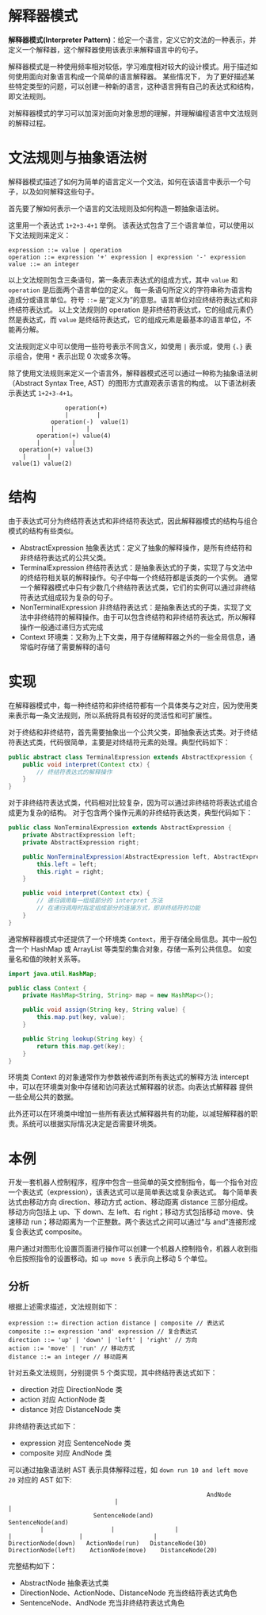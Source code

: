 # 解释器模式

**解释器模式(Interpreter Pattern)**：给定一个语言，定义它的文法的一种表示，并定义一个解释器，这个解释器使用该表示来解释语言中的句子。

解释器模式是一种使用频率相对较低，学习难度相对较大的设计模式。用于描述如何使用面向对象语言构成一个简单的语言解释器。
某些情况下， 为了更好描述某些特定类型的问题，可以创建一种新的语言，这种语言拥有自己的表达式和结构，即文法规则。

对解释器模式的学习可以加深对面向对象思想的理解，并理解编程语言中文法规则的解释过程。

# 文法规则与抽象语法树

解释器模式描述了如何为简单的语言定义一个文法，如何在该语言中表示一个句子，以及如何解释这些句子。

首先要了解如何表示一个语言的文法规则及如何构造一颗抽象语法树。

这里用一个表达式 `1+2+3-4+1` 举例。
该表达式包含了三个语言单位，可以使用以下文法规则来定义：

```
expression ::= value | operation
operation ::= expression '+' expression | expression '-' expression
value ::= an integer
```

以上文法规则包含三条语句，第一条表示表达式的组成方式，其中 `value` 和 `operation` 是后面两个语言单位的定义。
每一条语句所定义的字符串称为语言构造成分或语言单位。符号 `::=` 是“定义为”的意思。语言单位对应终结符表达式和非终结符表达式。
以上文法规则的 operation 是非终结符表达式，它的组成元素仍然是表达式，而 `value` 是终结符表达式，它的组成元素是最基本的语言单位，不能再分解。

文法规则定义中可以使用一些符号表示不同含义，如使用 `|` 表示或，使用 `{`、`}` 表示组合，使用 `*` 表示出现 0 次或多次等。

除了使用文法规则来定义一个语言外，解释器模式还可以通过一种称为抽象语法树（Abstract Syntax Tree, AST）的图形方式直观表示语言的构成。
以下语法树表示表达式 `1+2+3-4+1`。

```
                operation(+)
                |        |
            operation(-)  value(1)
            |         |
        operation(+) value(4)
        |         |
   operation(+) value(3)
    |      |        
 value(1) value(2)
```

# 结构

由于表达式可分为终结符表达式和非终结符表达式，因此解释器模式的结构与组合模式的结构有些类似。

- AbstractExpression 抽象表达式：定义了抽象的解释操作，是所有终结符和非终结符表达式的公共父类。
- TerminalExpression 终结符表达式：是抽象表达式的子类，实现了与文法中的终结符相关联的解释操作。句子中每一个终结符都是该类的一个实例。
  通常一个解释器模式中只有少数几个终结符表达式类，它们的实例可以通过非终结符表达式组成较为复杂的句子。
- NonTerminalExpression 非终结符表达式：是抽象表达式的子类，实现了文法中非终结符的解释操作。由于可以包含终结符和非终结符表达式，所以解释操作一般通过递归方式完成
- Context 环境类：又称为上下文类，用于存储解释器之外的一些全局信息，通常临时存储了需要解释的语句

# 实现

在解释器模式中，每一种终结符和非终结符都有一个具体类与之对应，因为使用类来表示每一条文法规则，所以系统将具有较好的灵活性和可扩展性。

对于终结和非终结符，首先需要抽象出一个公共父类，即抽象表达式类。对于终结符表达式类，代码很简单，主要是对终结符元素的处理。典型代码如下：

```java
public abstract class TerminalExpression extends AbstractExpression {
    public void interpret(Context ctx) {
        // 终结符表达式的解释操作
    }
}
```

对于非终结符表达式类，代码相对比较复杂，因为可以通过非终结符将表达式组合成更为复杂的结构。
对于包含两个操作元素的非终结符表达类，典型代码如下：

```java
public class NonTerminalExpression extends AbstractExpression {
    private AbstractExpression left;
    private AbstractExpression right;

    public NonTerminalExpression(AbstractExpression left, AbstractExpression right) {
        this.left = left;
        this.right = right;
    }

    public void interpret(Context ctx) {
        // 递归调用每一组成部分的 interpret 方法
        // 在递归调用时指定组成部分的连接方式，即非终结符的功能
    }
}
```

通常解释器模式中还提供了一个环境类 `Context`，用于存储全局信息。其中一般包含一个 HashMap 或 ArrayList 等类型的集合对象，存储一系列公共信息。
如变量名和值的映射关系等。

```java
import java.util.HashMap;

public class Context {
    private HashMap<String, String> map = new HashMap<>();

    public void assign(String key, String value) {
        this.map.put(key, value);
    }

    public String lookup(String key) {
        return this.map.get(key);
    }
}
```

环境类 Context 的对象通常作为参数被传递到所有表达式的解释方法 intercept 中，可以在环境类对象中存储和访问表达式解释器的状态。向表达式解释器
提供一些全局公共的数据。

此外还可以在环境类中增加一些所有表达式解释器共有的功能，以减轻解释器的职责。系统可以根据实际情况决定是否需要环境类。

# 本例

开发一套机器人控制程序，程序中包含一些简单的英文控制指令，每一个指令对应一个表达式（expression），该表达式可以是简单表达或复杂表达式。
每个简单表达式由移动方向 direction、移动方式 action、移动距离 distance 三部分组成。移动方向包括上 up、下 down、左 left、右
right；移动方式包括移动 move、快速移动 run；移动距离为一个正整数。两个表达式之间可以通过“与 and”连接形成复合表达式
composite。

用户通过对图形化设置页面进行操作可以创建一个机器人控制指令，机器人收到指令后按照指令的设置移动。如 `up move 5` 表示向上移动
5 个单位。

## 分析

根据上述需求描述，文法规则如下：

```
expression ::= direction action distance | composite // 表达式
composite ::= expression 'and' expression // 复合表达式
direction ::= 'up' | 'down' | 'left' | 'right' // 方向
action ::= 'move' | 'run' // 移动方式
distance ::= an integer // 移动距离
```

针对五条文法规则，分别提供 5 个类实现，其中终结符表达式如下：

- direction 对应 DirectionNode 类
- action 对应 ActionNode 类
- distance 对应 DistanceNode 类

非终结符表达式如下：

- expression 对应 SentenceNode 类
- composite 对应 AndNode 类

可以通过抽象语法树 AST 表示具体解释过程，如 `down run 10 and left move 20` 对应的 AST 如下:

```
                                                        AndNode
                              |                                                             |
                        SentenceNode(and)                                              SentenceNode(and)
         |                   |                 |                        |                   |                    |          
DirectionNode(down)   ActionNode(run)   DistanceNode(10)       DirectionNode(left)    ActionNode(move)    DistanceNode(20)
```

完整结构如下：

- AbstractNode 抽象表达式类
- DirectionNode、ActionNode、DistanceNode 充当终结符表达式角色
- SentenceNode、AndNode 充当非终结符表达式角色


